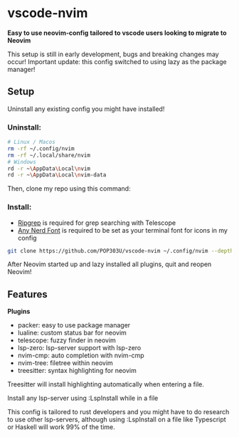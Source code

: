 # vscode-nvim

**Easy to use neovim-config tailored to vscode users looking to migrate to Neovim**

This setup is still in early development, bugs and breaking changes may occur!
Important update: this config switched to using lazy as the package manager!  

## Setup

Uninstall any existing config you might have installed!

### Uninstall:

```bash
# Linux / Macos
rm -rf ~/.config/nvim
rm -rf ~/.local/share/nvim
# Windows
rd -r ~\AppData\Local\nvim
rd -r ~\AppData\Local\nvim-data
```

Then, clone my repo using this command:

### Install:

+ [Ripgrep](https://github.com/BurntSushi/ripgrep) is required for grep searching with Telescope 
+ [Any Nerd Font](https://www.nerdfonts.com/) is required to be set as your terminal font for icons in my config

```bash
git clone https://github.com/POP303U/vscode-nvim ~/.config/nvim --depth 1 && nvim
```

After Neovim started up and lazy installed all plugins, quit and reopen Neovim!

## Features

**Plugins**

+ packer: easy to use package manager
+ lualine: custom status bar for neovim
+ telescope: fuzzy finder in neovim
+ lsp-zero: lsp-server support with lsp-zero
+ nvim-cmp: auto completion with nvim-cmp
+ nvim-tree: filetree within neovim
+ treesitter: syntax highlighting for neovim

Treesitter will install highlighting automatically when entering a file.

Install any lsp-server using :LspInstall while in a file

This config is tailored to rust developers and you might have to do research to use other lsp-servers,
although using :LspInstall on a file like Typescript or Haskell will work 99% of the time.

